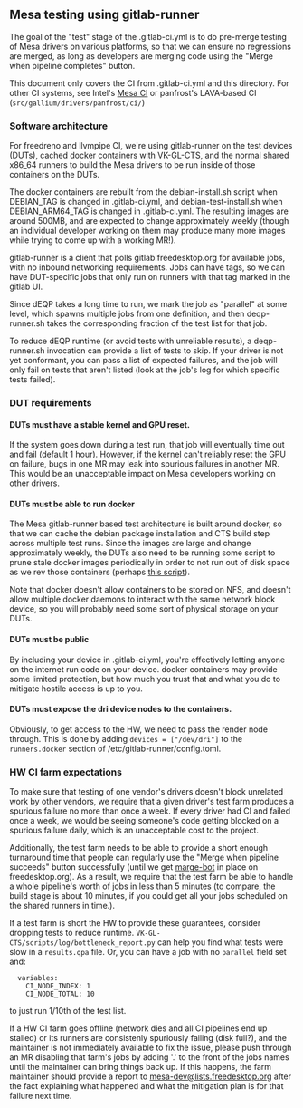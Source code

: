 ## Mesa testing using gitlab-runner

The goal of the "test" stage of the .gitlab-ci.yml is to do pre-merge
testing of Mesa drivers on various platforms, so that we can ensure no
regressions are merged, as long as developers are merging code using
the "Merge when pipeline completes" button.

This document only covers the CI from .gitlab-ci.yml and this
directory.  For other CI systems, see Intel's [Mesa
CI](https://gitlab.freedesktop.org/Mesa_CI) or panfrost's LAVA-based
CI (`src/gallium/drivers/panfrost/ci/`)

### Software architecture

For freedreno and llvmpipe CI, we're using gitlab-runner on the test
devices (DUTs), cached docker containers with VK-GL-CTS, and the
normal shared x86_64 runners to build the Mesa drivers to be run
inside of those containers on the DUTs.

The docker containers are rebuilt from the debian-install.sh script
when DEBIAN\_TAG is changed in .gitlab-ci.yml, and
debian-test-install.sh when DEBIAN\_ARM64\_TAG is changed in
.gitlab-ci.yml.  The resulting images are around 500MB, and are
expected to change approximately weekly (though an individual
developer working on them may produce many more images while trying to
come up with a working MR!).

gitlab-runner is a client that polls gitlab.freedesktop.org for
available jobs, with no inbound networking requirements.  Jobs can
have tags, so we can have DUT-specific jobs that only run on runners
with that tag marked in the gitlab UI.

Since dEQP takes a long time to run, we mark the job as "parallel" at
some level, which spawns multiple jobs from one definition, and then
deqp-runner.sh takes the corresponding fraction of the test list for
that job.

To reduce dEQP runtime (or avoid tests with unreliable results), a
deqp-runner.sh invocation can provide a list of tests to skip.  If
your driver is not yet conformant, you can pass a list of expected
failures, and the job will only fail on tests that aren't listed (look
at the job's log for which specific tests failed).

### DUT requirements

#### DUTs must have a stable kernel and GPU reset.

If the system goes down during a test run, that job will eventually
time out and fail (default 1 hour).  However, if the kernel can't
reliably reset the GPU on failure, bugs in one MR may leak into
spurious failures in another MR.  This would be an unacceptable impact
on Mesa developers working on other drivers.

#### DUTs must be able to run docker

The Mesa gitlab-runner based test architecture is built around docker,
so that we can cache the debian package installation and CTS build
step across multiple test runs.  Since the images are large and change
approximately weekly, the DUTs also need to be running some script to
prune stale docker images periodically in order to not run out of disk
space as we rev those containers (perhaps [this
script](https://gitlab.com/gitlab-org/gitlab-runner/issues/2980#note_169233611)).

Note that docker doesn't allow containers to be stored on NFS, and
doesn't allow multiple docker daemons to interact with the same
network block device, so you will probably need some sort of physical
storage on your DUTs.

#### DUTs must be public

By including your device in .gitlab-ci.yml, you're effectively letting
anyone on the internet run code on your device.  docker containers may
provide some limited protection, but how much you trust that and what
you do to mitigate hostile access is up to you.

#### DUTs must expose the dri device nodes to the containers.

Obviously, to get access to the HW, we need to pass the render node
through.  This is done by adding `devices = ["/dev/dri"]` to the
`runners.docker` section of /etc/gitlab-runner/config.toml.

### HW CI farm expectations

To make sure that testing of one vendor's drivers doesn't block
unrelated work by other vendors, we require that a given driver's test
farm produces a spurious failure no more than once a week.  If every
driver had CI and failed once a week, we would be seeing someone's
code getting blocked on a spurious failure daily, which is an
unacceptable cost to the project.

Additionally, the test farm needs to be able to provide a short enough
turnaround time that people can regularly use the "Merge when pipeline
succeeds" button successfully (until we get
[marge-bot](https://github.com/smarkets/marge-bot) in place on
freedesktop.org).  As a result, we require that the test farm be able
to handle a whole pipeline's worth of jobs in less than 5 minutes (to
compare, the build stage is about 10 minutes, if you could get all
your jobs scheduled on the shared runners in time.).

If a test farm is short the HW to provide these guarantees, consider
dropping tests to reduce runtime.
`VK-GL-CTS/scripts/log/bottleneck_report.py` can help you find what
tests were slow in a `results.qpa` file.  Or, you can have a job with
no `parallel` field set and:

```
  variables:
    CI_NODE_INDEX: 1
    CI_NODE_TOTAL: 10
```

to just run 1/10th of the test list.

If a HW CI farm goes offline (network dies and all CI pipelines end up
stalled) or its runners are consistenly spuriously failing (disk
full?), and the maintainer is not immediately available to fix the
issue, please push through an MR disabling that farm's jobs by adding
'.' to the front of the jobs names until the maintainer can bring
things back up.  If this happens, the farm maintainer should provide a
report to mesa-dev@lists.freedesktop.org after the fact explaining
what happened and what the mitigation plan is for that failure next
time.
